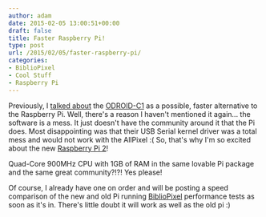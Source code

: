 ```yaml
---
author: adam
date: 2015-02-05 13:00:51+00:00
draft: false
title: Faster Raspberry Pi!
type: post
url: /2015/02/05/faster-raspberry-pi/
categories:
- BiblioPixel
- Cool Stuff
- Raspberry Pi
---
```


Previously, I [talked about](/2015/01/01/single-board-linux-computer-rundown/) the [ODROID-C1](http://ameridroid.com/products/odroid-c1) as a possible, faster alternative to the Raspberry Pi. Well, there's a reason I haven't mentioned it again... the software is a mess. It just doesn't have the community around it that the Pi does. Most disappointing was that their USB Serial kernel driver was a total mess and would not work with the AllPixel :( So, that's why I'm so excited about the new [Raspberry Pi 2](http://www.raspberrypi.org/raspberry-pi-2-on-sale/)!

Quad-Core 900MHz CPU with 1GB of RAM in the same lovable Pi package and the same great community?!?! Yes please!

Of course, I already have one on order and will be posting a speed comparison of the new and old Pi running [BiblioPixel](http://github.com/maniacallabs/BiblioPixel) performance tests as soon as it's in. There's little doubt it will work as well as the old pi :)
